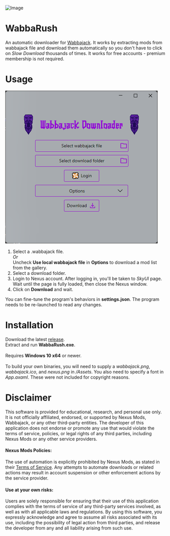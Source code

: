 ![Image](https://shields.io/badge/2.3-WabbaRush-blue)
# WabbaRush
An automatic downloader for [Wabbajack](https://github.com/wabbajack-tools/wabbajack). It works by extracting mods from wabbajack file and download them automatically so you don't have to click on *Slow Download* thousands of times. It works for free accounts - premium membership is not required.
# Usage
![Image](https://raw.githubusercontent.com/ent3m/WabbaRush/refs/heads/master/WabbajackDownloader/Assets/screenshot.png)

1. Select a .wabbajack file.<br>
*Or*<br>
Uncheck **Use local wabbajack file** in **Options** to download a mod list from the gallery.
2. Select a download folder.
3. Login to Nexus account. After logging in, you'll be taken to *SkyUI* page.<br>
Wait until the page is fully loaded, then close the Nexus window.
5. Click on **Download** and wait.<br>

You can fine-tune the program's behaviors in **settings.json**. The program needs to be re-launched to read any changes.

# Installation
Download the latest [release](https://github.com/ent3m/WabbaRush/releases).<br>
Extract and run **WabbaRush.exe**.<br><br>
Requires **Windows 10 x64** or newer.<br><br>
To build your own binaries, you will need to supply a *wabbajack.png*, *wabbajack.ico*, and *nexus.png* in */Assets*. You also need to specify a font in *App.axaml*. These were not included for copyright reasons.

# Disclaimer
This software is provided for educational, research, and personal use only. It is not officially affiliated, endorsed, or supported by Nexus Mods, Wabbajack, or any other third-party entities. The developer of this application does not endorse or promote any use that would violate the terms of service, policies, or legal rights of any third parties, including Nexus Mods or any other service providers.

#### Nexus Mods Policies:
The use of automation is explicitly prohibited by Nexus Mods, as stated in their [Terms of Service](https://help.nexusmods.com/article/18-terms-of-service). Any attempts to automate downloads or related actions may result in account suspension or other enforcement actions by the service provider.

#### Use at your own risks:
Users are solely responsible for ensuring that their use of this application complies with the terms of service of any third-party services involved, as well as with all applicable laws and regulations. By using this software, you expressly acknowledge and agree to assume all risks associated with its use, including the possibility of legal action from third parties, and release the developer from any and all liability arising from such use.
